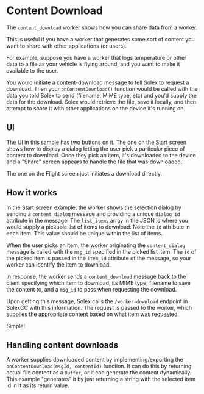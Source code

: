 # Content Download

The `content_download` worker shows how you can share data from a worker. 

This is useful if you have a worker that generates some sort of content you want to share with other applications (or users). 

For example, suppose you have a worker that logs temperature or other data to a file as your vehicle is flying around, and you want to make it available to the user. 

You would initiate a content-download message to tell Solex to request a download. Then your `onContentDownload()` function would be called with the data you told Solex to send (filename, MIME type, etc) and you'd supply the data for the download. Solex would retrieve the file, save it locally, and then attempt to share it with other applications on the device it's running on.

## UI

The UI in this sample has two buttons on it. The one on the Start screen shows how to display a dialog letting the user pick a particular piece of content to download.
Once they pick an item, it's downloaded to the device and a "Share" screen appears to handle the file that was downloaded.

The one on the Flight screen just initiates a download directly.

## How it works

In the Start screen example, the worker shows the selection dialog by sending a `content_dialog` message and providing a unique `dialog_id` attribute in the message. The `list_items` array in the JSON is where you would supply a pickable list of items to download. Note the `id` attribute in each item. This value should be unique within the list of items.

When the user picks an item, the worker originating the `content_dialog` message is called with the `msg_id` specified in the picked list item. The `id` of the picked item is passed in the `item_id` attribute of the message, so your worker can identify the item to download.

In response, the worker sends a `content_download` message back to the client specifying which item to download, its MIME type, filename to save the content to, and a `msg_id` to pass when requesting the download.

Upon getting this message, Solex calls the `/worker-download` endpoint in SolexCC with this information. The request is passed to the worker, which supplies the appropriate content based on what item was requested. 

Simple!

## Handling content downloads

A worker supplies downloaded content by implementing/exporting the `onContentDownload(msgId, contentId)` function. It can do this by returning actual file content as a `Buffer`, or it can generate the content dynamically. This example "generates" it by just returning a string with the selected item id in it as its return value.



